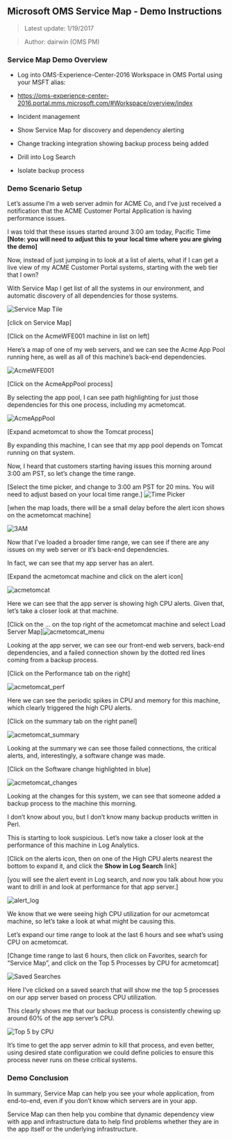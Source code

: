 ## Microsoft OMS Service Map - Demo Instructions

>Latest update: 1/19/2017

>Author: dairwin (OMS PM)

### Service Map Demo Overview

* Log into OMS-Experience-Center-2016 Workspace in OMS Portal using your MSFT alias:
 * https://oms-experience-center-2016.portal.mms.microsoft.com/#Workspace/overview/index

* Incident management
 * Show Service Map for discovery and dependency alerting
 * Change tracking integration showing backup process being added
 * Drill into Log Search
 * Isolate backup process

### Demo Scenario Setup
Let’s assume I’m a web server admin for ACME Co, and I’ve just received a notification that the ACME Customer Portal Application is having performance issues.

I was told that these issues started around 3:00 am today, Pacific Time **[Note: you will need to adjust this to your local time where you are giving the demo]**

Now, instead of just jumping in to look at a list of alerts, what if I can get a live view of my ACME Customer Portal systems, starting with the web tier that I own?

With Service Map I get list of all the systems in our environment, and automatic discovery of all dependencies for those systems.

![Service Map Tile](./media/ServiceMapTile.png "Service Map Tile")

[click on Service Map]

[Click on the AcmeWFE001 machine in list on left]

Here’s a map of one of my web servers, and we can see the Acme App Pool running here, as well as all of this machine’s back-end dependencies.

![AcmeWFE001](./media/AcmeWFE001.png "AcmeWFE001")

[Click on the AcmeAppPool process]

By selecting the app pool, I can see path highlighting for just those dependencies for this one process, including my acmetomcat.

![AcmeAppPool](./media/AcmeAppPool.png "AcmeAppPool")

[Expand acmetomcat to show the Tomcat process]

By expanding this machine, I can see that my app pool depends on Tomcat running on that system. 

Now, I heard that customers starting having issues this morning around 3:00 am PST, so let’s change the time range.

[Select the time picker, and change to 3:00 am PST for 20 mins. You will need to adjust based on your local time range.]
![Time Picker](./media/TimePicker.png "Time Picker")

[when the map loads, there will be a small delay before the alert icon shows on the acmetomcat machine]

![3AM](./media/3AM.png "3AM")

Now that I’ve loaded a broader time range, we can see if there are any issues on my web server or it’s back-end dependencies.

In fact, we can see that my app server has an alert.

[Expand the acmetomcat machine and click on the alert icon]

![acmetomcat](./media/acmetomcat.png "acmetomcat")

Here we can see that the app server is showing high CPU alerts. Given that, let’s take a closer look at that machine.

[Click on the … on the top right of the acmetomcat machine and select Load Server Map]![acmetomcat_menu](./media/acmetomcat_menu.png "acmetomcat_menu")

Looking at the app server, we can see our front-end web servers, back-end dependencies, and a failed connection shown by the dotted red lines coming from a backup process.

[Click on the Performance tab on the right]

![acmetomcat_perf](./media/acmetomcat_perf.png "acmetomcat_perf")

Here we can see the periodic spikes in CPU and memory for this machine, which clearly triggered the high CPU alerts.

[Click on the summary tab on the right panel]

![acmetomcat_summary](./media/acmetomcat_summary.png "acmetomcat_summary")

Looking at the summary we can see those failed connections, the critical alerts, and, interestingly, a software change was made.

[Click on the Software change highlighted in blue]

![acmetomcat_changes](./media/acmetomcat_changes.png "acmetomcat_changes")

Looking at the changes for this system, we can see that someone added a backup process to the machine this morning.

I don’t know about you, but I don’t know many backup products written in Perl. 

This is starting to look suspicious. Let’s now take a closer look at the performance of this machine in Log Analytics. 

[Click on the alerts icon, then on one of the High CPU alerts nearest the bottom to expand it, and click the **Show in Log Search** link] 

[you will see the alert event in Log search, and now you talk about how you want to drill in and look at performance for that app server.]

![alert_log](./media/alert_log.png "alert_log")

We know that we were seeing high CPU utilization for our acmetomcat machine, so let’s take a look at what might be causing this.

Let’s expand our time range to look at the last 6 hours and see what’s using CPU on acmetomcat.

[Change time range to last 6 hours, then click on Favorites, search for “Service Map”, and click on the Top 5 Processes by CPU for acmetomcat]

![Saved Searches](./media/saved_searches.png "Saved Searches")

Here I’ve clicked on a saved search that will show me the top 5 processes on our app server based on process CPU utilization.

This clearly shows me that our backup process is consistently chewing up around 60% of the app server’s CPU.

![Top 5 by CPU](./media/top_5_by_cpu.png "Top 5 by CPU")

It’s time to get the app server admin to kill that process, and even better, using desired state configuration we could define policies to ensure this process never runs on these critical systems.

### Demo Conclusion
In summary, Service Map can help you see your whole application, from end-to-end, even if you don’t know which servers are in your app.

Service Map can then help you combine that dynamic dependency view with app and infrastructure data to help find problems whether they are in the app itself or the underlying infrastructure.
